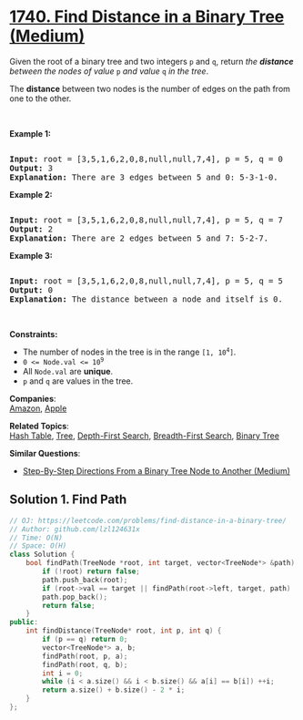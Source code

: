 # [1740. Find Distance in a Binary Tree (Medium)](https://leetcode.com/problems/find-distance-in-a-binary-tree/)

<p>Given the root of a binary tree and two integers <code>p</code> and <code>q</code>, return <em>the <strong>distance</strong> between the nodes of value </em><code>p</code><em> and value </em><code>q</code><em> in the tree</em>.</p>

<p>The <strong>distance</strong> between two nodes is the number of edges on the path from one to the other.</p>

<p>&nbsp;</p>
<p><strong>Example 1:</strong></p>
<img alt="" src="https://assets.leetcode.com/uploads/2018/12/14/binarytree.png">
<pre><strong>Input:</strong> root = [3,5,1,6,2,0,8,null,null,7,4], p = 5, q = 0
<strong>Output:</strong> 3
<strong>Explanation:</strong> There are 3 edges between 5 and 0: 5-3-1-0.</pre>

<p><strong>Example 2:</strong></p>
<img alt="" src="https://assets.leetcode.com/uploads/2018/12/14/binarytree.png">
<pre><strong>Input:</strong> root = [3,5,1,6,2,0,8,null,null,7,4], p = 5, q = 7
<strong>Output:</strong> 2
<strong>Explanation:</strong> There are 2 edges between 5 and 7: 5-2-7.</pre>

<p><strong>Example 3:</strong></p>
<img alt="" src="https://assets.leetcode.com/uploads/2018/12/14/binarytree.png">
<pre><strong>Input:</strong> root = [3,5,1,6,2,0,8,null,null,7,4], p = 5, q = 5
<strong>Output:</strong> 0
<strong>Explanation:</strong> The distance between a node and itself is 0.</pre>

<p>&nbsp;</p>
<p><strong>Constraints:</strong></p>

<ul>
	<li>The number of nodes in the tree is in the range <code>[1, 10<sup>4</sup>]</code>.</li>
	<li><code>0 &lt;= Node.val &lt;= 10<sup>9</sup></code></li>
	<li>All <code>Node.val</code> are <strong>unique</strong>.</li>
	<li><code>p</code> and <code>q</code> are values in the tree.</li>
</ul>


**Companies**:  
[Amazon](https://leetcode.com/company/amazon), [Apple](https://leetcode.com/company/apple)

**Related Topics**:  
[Hash Table](https://leetcode.com/tag/hash-table/), [Tree](https://leetcode.com/tag/tree/), [Depth-First Search](https://leetcode.com/tag/depth-first-search/), [Breadth-First Search](https://leetcode.com/tag/breadth-first-search/), [Binary Tree](https://leetcode.com/tag/binary-tree/)

**Similar Questions**:
* [Step-By-Step Directions From a Binary Tree Node to Another (Medium)](https://leetcode.com/problems/step-by-step-directions-from-a-binary-tree-node-to-another/)

## Solution 1. Find Path

```cpp
// OJ: https://leetcode.com/problems/find-distance-in-a-binary-tree/
// Author: github.com/lzl124631x
// Time: O(N)
// Space: O(H)
class Solution {
    bool findPath(TreeNode *root, int target, vector<TreeNode*> &path) {
        if (!root) return false;
        path.push_back(root);
        if (root->val == target || findPath(root->left, target, path) || findPath(root->right, target, path)) return true;
        path.pop_back();
        return false;
    }
public:
    int findDistance(TreeNode* root, int p, int q) {
        if (p == q) return 0;
        vector<TreeNode*> a, b;
        findPath(root, p, a);
        findPath(root, q, b);
        int i = 0;
        while (i < a.size() && i < b.size() && a[i] == b[i]) ++i;
        return a.size() + b.size() - 2 * i;
    }
};
```